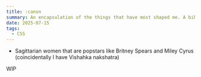 ```yaml
---
title: :canon
summary: An encapsulation of the things that have most shaped me. A bibliography of influences.
date: 2025-07-15
tags:
  - CSS
---
```


* Sagittarian women that are popstars like Britney Spears and Miley Cyrus (coincidentally I have Vishahka nakshatra)

WIP